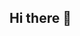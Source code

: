 ## Hi there 👋

<!--

**Here are some ideas to get you started:**

# Whoa! What is this? 

Tripsit.me's/Bluelight.org' Collaborative Effort In Development, is a branch of the two for additional developers who want to work closely on the projkect - 
But also would like to use this as an opportuhity to learn more about coding. It is an educational initiative launched by behalf of bluelight.org to aide Tripsit.me's Development with various projects.
---

🌈 Contribution guidelines:
- Please learn the basics of github, which can be found here > 
👩‍💻 Useful resources - where can the community find your docs? Is there anything else the community should know?
🍿 Fun facts - what does your team eat for breakfast?
🧙 Remember, you can do mighty things with the power of [Markdown](https://docs.github.com/github/writing-on-github/getting-started-with-writing-and-formatting-on-github/basic-writing-and-formatting-syntax)
-->
